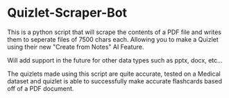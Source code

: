 # Quizlet-Scraper-Bot
This is a python script that will scrape the contents of a PDF file and writes them to seperate files of 7500 chars each. Allowing you to make a Quizlet using their new "Create from Notes" AI Feature. 

Will add support in the future for other data types such as pptx, docx, etc...

The quizlets made using this script are quite accurate, tested on a Medical dataset and quizlet is able to successfully make accurate flashcards based off of a PDF document.
